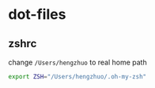 # dot-files

## zshrc
change `/Users/hengzhuo` to real home path

```bash
export ZSH="/Users/hengzhuo/.oh-my-zsh"
```
